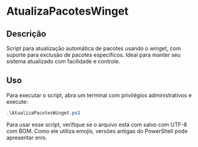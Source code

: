 # AtualizaPacotesWinget

## Descrição
Script para atualização automática de pacotes usando o winget, com suporte para exclusão de pacotes específicos. Ideal para manter seu sistema atualizado com facilidade e controle.

## Uso
Para executar o script, abra um terminal com privilégios administrativos e execute:
```powershell
.\AtualizaPacotesWinget.ps1
```

Para usar esse script, verifique se o arquivo está com salvo com UTF-8 com BOM. Como ele utiliza emojis, versões antigas do PowerShell pode apresentar erro.
